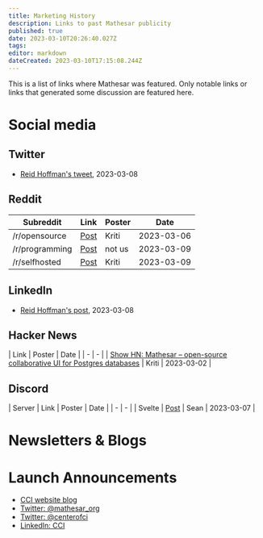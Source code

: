 ```yaml
---
title: Marketing History
description: Links to past Mathesar publicity
published: true
date: 2023-03-10T20:26:40.027Z
tags: 
editor: markdown
dateCreated: 2023-03-10T17:15:08.244Z
---
```


This is a list of links where Mathesar was featured. Only notable links or links that generated some discussion are featured here.

# Social media

## Twitter
- [Reid Hoffman's tweet](https://twitter.com/reidhoffman/status/1633512413776740353?s=20), 2023-03-08

## Reddit
| Subreddit | Link | Poster | Date |
|-|-|-|-|
| /r/opensource | [Post](https://www.reddit.com/r/opensource/comments/11kdb5e/we_just_released_mathesar_an_intuitive_ui_for/) | Kriti | 2023-03-06 |
| /r/programming | [Post](https://www.reddit.com/r/programming/comments/11mw9u1/mathesar_slaps_a_webbased_spreadsheet_ui_on_your/) | not us | 2023-03-09 |
| /r/selfhosted | [Post](https://www.reddit.com/r/selfhosted/comments/11n2fxx/mathesar_intuitive_ui_for_managing_data_for_users/) | Kriti | 2023-03-09 |

## LinkedIn
- [Reid Hoffman's post](https://www.linkedin.com/posts/reidhoffman_mathesar-activity-7039278443552780288-gSbT/), 2023-03-08

## Hacker News
| Link | Poster | Date |
| - | - |
| [Show HN: Mathesar – open-source collaborative UI for Postgres databases](https://news.ycombinator.com/item?id=34999774) | Kriti | 2023-03-02 |

## Discord
| Server | Link | Poster | Date |
| - | - |
| Svelte | [Post](https://discord.com/channels/457912077277855764/479653552869081089) | Sean | 2023-03-07 |

# Newsletters & Blogs

# Launch Announcements
- [CCI website blog](https://centerofci.org/introducing-mathesar-an-open-source-database-interface-for-everyone/)
- [Twitter: @mathesar_org](https://twitter.com/mathesar_org/status/1631384636096913421)
- [Twitter: @centerofci](https://twitter.com/centerofci/status/1631383963053826048)
- [LinkedIn: CCI](https://www.linkedin.com/posts/centerofci_mathesar-activity-7037435303845908480-VvKt/)
